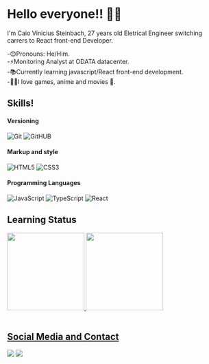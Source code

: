 # Hello everyone!! 🖖🏽
I'm Caio Vinicius Steinbach, 27 years old Eletrical Engineer switching carrers to React front-end Developer.

-😊Pronouns: He/Him.<br/>
-⚡Monitoring Analyst at ODATA datacenter.<br/>
-📚Currently learning javascript/React front-end development.<br/>
-🖖🏽I love games, anime and movies 🤣.

## Skills!
#### Versioning
![Git](https://img.shields.io/badge/Git-000?style=for-the-badge&logo=git) ![GitHUB](https://img.shields.io/badge/GitHUB-000?style=for-the-badge&logo=GitHUB)

#### Markup and style
![HTML5](https://img.shields.io/badge/HTML5-000?style=for-the-badge&logo=html5) ![CSS3](https://img.shields.io/badge/CSS3-000?style=for-the-badge&logo=css3&logoColor=264CE4)

#### Programming Languages
![JavaScript](https://img.shields.io/badge/JavaScript-000?style=for-the-badge&logo=javascript)
![TypeScript](https://img.shields.io/badge/TypeScript-000?style=for-the-badge&logo=typescript)
![React](https://img.shields.io/badge/React-000?style=for-the-badge&logo=react)

## Learning Status
 <div>
  <a href="https://github.com/Caio-svinicius">
  <img height="180em" src="https://github-readme-stats.vercel.app/api?username=Caio-svinicius&theme=tokyonight&show_icons=true"/>
  <img height="180em" src="https://github-readme-stats.vercel.app/api/top-langs/?username=Caio-svinicius&layout=compact&langs_count=6&theme=tokyonight"/>
</div>

 <br>
 
## Social Media and Contact
 
<div> 
  <a href = "mailto:caio.vsteinbach@gmail.com"><img src="https://img.shields.io/badge/-Gmail-%23333?style=for-the-badge&logo=gmail&logoColor=white" target="_blank"></a>
  <a href="https://www.linkedin.com/in/caio-vinicius17141/" target="_blank"><img src="https://img.shields.io/badge/-LinkedIn-%230077B5?style=for-the-badge&logo=linkedin&logoColor=white"></a>

</div>
